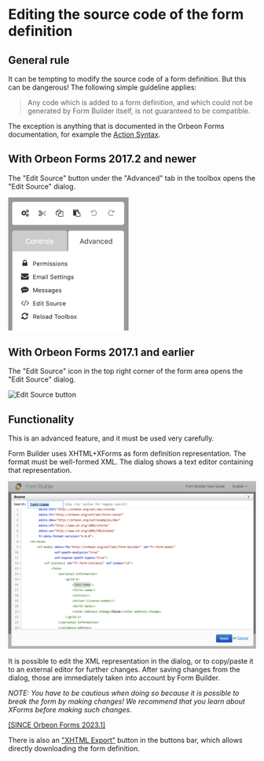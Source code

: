 # Editing the source code of the form definition

## General rule

It can be tempting to modify the source code of a form definition. But this can be dangerous! The following simple guideline applies:

> Any code which is added to a form definition, and which could not be generated by Form Builder itself, is not guaranteed to be compatible.

The exception is anything that is documented in the Orbeon Forms documentation, for example the [Action Syntax](/form-builder/actions-syntax.md).

## With Orbeon Forms 2017.2 and newer

The "Edit Source" button under the "Advanced" tab in the toolbox opens the "Edit Source" dialog.

<img src="images/advanced-menu.png" width="245">

## With Orbeon Forms 2017.1 and earlier

The "Edit Source" icon in the top right corner of the form area opens the "Edit Source" dialog.

![Edit Source button](images/edit-source-button.png)

## Functionality

This is an advanced feature, and it must be used very carefully.

Form Builder uses XHTML+XForms as form definition representation. The format must be well-formed XML. The dialog shows a text editor containing that representation.

![Source editor](images/edit-source-editor.png)

It is possible to edit the XML representation in the dialog, or to copy/paste it to an external editor for further changes. After saving changes from the dialog, those are immediately taken into account by Form Builder.

_NOTE: You have to be cautious when doing so because it is possible to break the form by making changes! We recommend that you learn about XForms before making such changes._

[\[SINCE Orbeon Forms 2023.1\]](/release-notes/orbeon-forms-2023.1.md)

There is also an ["XHTML Export"](buttons-bar.md) button in the buttons bar, which allows directly downloading the form definition.
